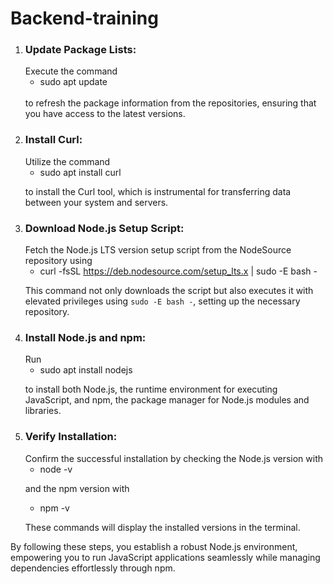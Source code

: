 # Backend-training

1. <h3>Update Package Lists:</h3>
   Execute the command 
   <br>

   - sudo apt update

   <br>
   to refresh the package information from the repositories, ensuring that you have access to the latest versions.

2. <h3>Install Curl:</h3>
   Utilize the command

   - sudo apt install curl

   to install the Curl tool, which is instrumental for transferring data between your system and servers.

3. <h3>Download Node.js Setup Script:</h3>
   Fetch the Node.js LTS version setup script from the NodeSource repository using

   - curl -fsSL https://deb.nodesource.com/setup_lts.x | sudo -E bash -

   This command not only downloads the script but also executes it with elevated privileges using `sudo -E bash -`, setting up the necessary repository.

3. <h3>Install Node.js and npm:</h3>
   Run
    
   - sudo apt install nodejs

   to install both Node.js, the runtime environment for executing JavaScript, and npm, the package manager for Node.js modules and libraries.

5. <h3>Verify Installation:</h3>
   Confirm the successful installation by checking the Node.js version with 

   - node -v
    
    and the npm version with 
   - npm -v

   These commands will display the installed versions in the terminal.

By following these steps, you establish a robust Node.js environment, empowering you to run JavaScript applications seamlessly while managing dependencies effortlessly through npm.
